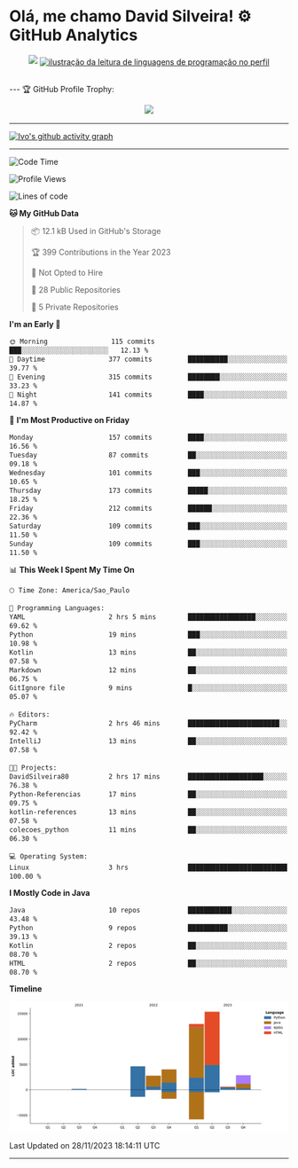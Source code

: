 
# Olá, me chamo David Silveira! ⚙️ GitHub Analytics

<div width="100%" align="center">
  <img  src="http://github-profile-summary-cards.vercel.app/api/cards/profile-details?username=DavidSilveira80&theme=transparent"/>
  <a href="https://github.com/Gurupreet" title="ilustração do mapeamento de linguagens">
  <img align="center" src="https://github-readme-stats.vercel.app/api/top-langs/?username=DavidSilveira80&theme=dracula&hide_langs_below=1" alt="ilustração da leitura de linguagens de programação no perfil"/>
</a>
</div>


<br />

--- 🏆 GitHub Profile Trophy:

<p align="center">
  <a
    href="https://github.com/ryo-ma/github-profile-trophy"
    title="repositório de troféus"
  >
    <img
      width="800"
      src="https://github-profile-trophy.vercel.app/?username=DavidSilveira80&column=8&theme=darkhub&no-frame=true&no-bg=true"
    />
  </a>
</p>

---
[![Ivo's github activity graph](https://github-readme-activity-graph.vercel.app/graph?username=DavidSilveira80&bg_color=0d1117&color=708090&line=139ae1&point=ffffff&area=true&hide_border=true)](https://github.com/ip681/)

---
<!--START_SECTION:waka-->
![Code Time](http://img.shields.io/badge/Code%20Time-88%20hrs%2046%20mins-blue)

![Profile Views](http://img.shields.io/badge/Profile%20Views-168-blue)

![Lines of code](https://img.shields.io/badge/From%20Hello%20World%20I%27ve%20Written-43.1%20thousand%20lines%20of%20code-blue)

**🐱 My GitHub Data** 

> 📦 12.1 kB Used in GitHub's Storage 
 > 
> 🏆 399 Contributions in the Year 2023
 > 
> 🚫 Not Opted to Hire
 > 
> 📜 28 Public Repositories 
 > 
> 🔑 5 Private Repositories 
 > 
**I'm an Early 🐤** 

```text
🌞 Morning                115 commits         ███░░░░░░░░░░░░░░░░░░░░░░   12.13 % 
🌆 Daytime                377 commits         ██████████░░░░░░░░░░░░░░░   39.77 % 
🌃 Evening                315 commits         ████████░░░░░░░░░░░░░░░░░   33.23 % 
🌙 Night                  141 commits         ████░░░░░░░░░░░░░░░░░░░░░   14.87 % 
```
📅 **I'm Most Productive on Friday** 

```text
Monday                   157 commits         ████░░░░░░░░░░░░░░░░░░░░░   16.56 % 
Tuesday                  87 commits          ██░░░░░░░░░░░░░░░░░░░░░░░   09.18 % 
Wednesday                101 commits         ███░░░░░░░░░░░░░░░░░░░░░░   10.65 % 
Thursday                 173 commits         █████░░░░░░░░░░░░░░░░░░░░   18.25 % 
Friday                   212 commits         ██████░░░░░░░░░░░░░░░░░░░   22.36 % 
Saturday                 109 commits         ███░░░░░░░░░░░░░░░░░░░░░░   11.50 % 
Sunday                   109 commits         ███░░░░░░░░░░░░░░░░░░░░░░   11.50 % 
```


📊 **This Week I Spent My Time On** 

```text
🕑︎ Time Zone: America/Sao_Paulo

💬 Programming Languages: 
YAML                     2 hrs 5 mins        █████████████████░░░░░░░░   69.62 % 
Python                   19 mins             ███░░░░░░░░░░░░░░░░░░░░░░   10.98 % 
Kotlin                   13 mins             ██░░░░░░░░░░░░░░░░░░░░░░░   07.58 % 
Markdown                 12 mins             ██░░░░░░░░░░░░░░░░░░░░░░░   06.75 % 
GitIgnore file           9 mins              █░░░░░░░░░░░░░░░░░░░░░░░░   05.07 % 

🔥 Editors: 
PyCharm                  2 hrs 46 mins       ███████████████████████░░   92.42 % 
IntelliJ                 13 mins             ██░░░░░░░░░░░░░░░░░░░░░░░   07.58 % 

🐱‍💻 Projects: 
DavidSilveira80          2 hrs 17 mins       ███████████████████░░░░░░   76.38 % 
Python-Referencias       17 mins             ██░░░░░░░░░░░░░░░░░░░░░░░   09.75 % 
kotlin-references        13 mins             ██░░░░░░░░░░░░░░░░░░░░░░░   07.58 % 
colecoes_python          11 mins             ██░░░░░░░░░░░░░░░░░░░░░░░   06.30 % 

💻 Operating System: 
Linux                    3 hrs               █████████████████████████   100.00 % 
```

**I Mostly Code in Java** 

```text
Java                     10 repos            ███████████░░░░░░░░░░░░░░   43.48 % 
Python                   9 repos             ██████████░░░░░░░░░░░░░░░   39.13 % 
Kotlin                   2 repos             ██░░░░░░░░░░░░░░░░░░░░░░░   08.70 % 
HTML                     2 repos             ██░░░░░░░░░░░░░░░░░░░░░░░   08.70 % 
```



**Timeline**

![Lines of Code chart](https://raw.githubusercontent.com/DavidSilveira80/DavidSilveira80/master/assets/bar_graph.png)


 Last Updated on 28/11/2023 18:14:11 UTC
<!--END_SECTION:waka-->

---


